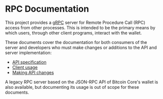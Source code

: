 # RPC Documentation

This project provides a [gRPC](http://www.grpc.io/) server for Remote Procedure
Call (RPC) access from other processes.  This is intended to be the primary
means by which users, through other client programs, interact with the wallet.

These documents cover the documentation for both consumers of the server and
developers who must make changes or additions to the API and server
implementation:

- [API specification](api.md)
- [Client usage](clientusage.md)
- [Making API changes](serverchanges.md)

A legacy RPC server based on the JSON-RPC API of Bitcoin Core's wallet is also
available, but documenting its usage is out of scope for these documents.
